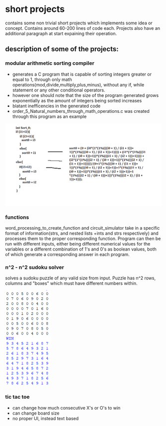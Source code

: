 # short projects

contains some non trivial short projects which implements some idea or concept. Contains around 60-200 lines of code each. Projects also have an additional paragraph at start expaining their operation.


## description of some of the projects:

### modular arithmetic sorting compiler
* generates a C program that is capable of sorting integers greater or equal to 1, through only math operations(mod,divide,multiply,plus,minus), without any if, while statement or any other conditional operators.
* however one should note that the size of the program generated grows exponentially as the amount of integers being sorted increases
* blatant inefficencies in the generated code
* order_5_Natural_numbers_through_math_operations.c was created through this program as an example

![demo mod](https://github.com/DanielStoi/short-projects/blob/master/img/modcompdemo.png)

### functions
word_processing_to_create_function and circuit_simulator take in a specific format of information(strs, and nested lists +ints and strs respectively) and processes them to the proper corresponding function. Program can then be run with different inputs, either being different numerical values for the variables or a different combination of 1's and 0's as boolean values, both of which generate a corresponding answer in each program.

### n^2 - n^2 sudoku solver
solves a sudoku puzzle of any valid size from input. Puzzle has n^2 rows, columns and "boxes" which must have different numbers within.

![demo sudoku](https://github.com/DanielStoi/short-projects/blob/master/img/sudoku%20solver.PNG)

### tic tac toe
* can change how much consecutive X's or O's to win
* can change board size
* no proper UI, instead text based


